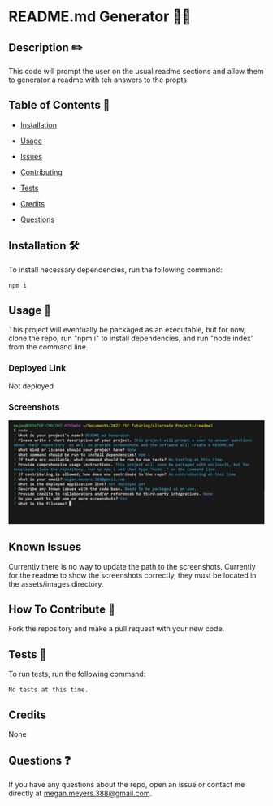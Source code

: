 # README.md Generator 👨‍💻
  
  
  ## Description  ✏️
  
  This code will prompt the user on the usual readme sections and allow them to generator a readme with teh answers to the propts.
  
  ## Table of Contents 📖
  
  - [Installation](#installation-🛠️)
  
  - [Usage](#usage-📝)

  

  - [Issues](#known-issues)

  - [Contributing](#how-to-contribute-🤝)
  
  - [Tests](#tests-🧪) 

  - [Credits](#credits)
  
  - [Questions](#questions-❓)
  
  ## Installation 🛠️
  
  To install necessary dependencies, run the following command:
  
  ```
  npm i
  ```
  
  ## Usage 📝
  
  This project will eventually be packaged as an executable, but for now, clone the repo, run "npm i" to install dependencies, and run "node index" from the command line.

  ### Deployed Link
  Not deployed

### Screenshots
![screenshot-0](assets/images/ss.png)



## Known Issues
Currently there is no way to update the path to the screenshots. Currently for the readme to show the screenshots correctly, they must be located in the assets/images directory. 

## How To Contribute 🤝
  
Fork the repository and make a pull request with your new code.
  
## Tests 🧪
  
To run tests, run the following command:
  
  ```
  No tests at this time.
  ```


## Credits
None

 ## Questions ❓
  
If you have any questions about the repo, open an issue or contact me directly at megan.meyers.388@gmail.com. 
  
  